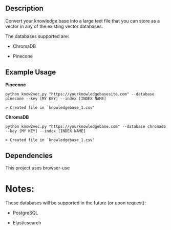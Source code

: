 ## Description

Convert your knowledge base into a large text file that you can store as a vector in any of the existing vector databases.

The databases supported are:

* ChromaDB

* Pinecone

## Example Usage

**Pinecone**

```
python know2vec.py "https://yourknowledgebasesite.com" --database pinecone --key [MY KEY] --index [INDEX NAME]

> Created file in `knowledgebase_1.csv"
```

**ChromaDB**

```
python know2vec.py "https://yourknowledgebase.com" --database chromadb --key [MY KEY] --index [INDEX NAME]

> Created file in `knowledgebase_1.csv"
```


## Dependencies

This project uses browser-use



# Notes:

These databases will be supported in the future (or upon request):

* PostgreSQL

* Elasticsearch
